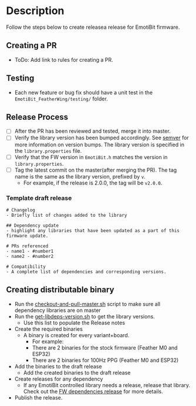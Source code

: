 # Description
Follow the steps below to create releasea release for EmotiBit firmware.

## Creating a PR
- ToDo: Add link to rules for creating a PR.

## Testing
- Each new feature or bug fix should have a unit test in the `EmotiBit_FeatherWing/testing/` folder.

## Release Process
- [ ] After the PR has been reviewed and tested, merge it into master.
- [ ] Verify the library version has been bumped accordingly. See [semver](https://semver.org/) for more information on version bumps. The library version is specified in the `library.properties` file.
- [ ] Verify that the FW version in `EmotiBit.h` matches the version in `library.properties`.
- [ ] Tag the latest commit on the master(after merging the PR). The tag name is the same as the library version, prefixed by `v`.
  - For example, if the release is 2.0.0, the tag will be `v2.0.0`.

### Template draft release
```
# Changelog
- Briefly list of changes added to the library

## Dependency update
- highlight any libraries that have been updated as a part of this firmware update.

# PRs referenced 
- name1 - #number1
- name2 - #number2

# Compatibility
- A complete list of dependencies and corresponding versions.
```

## Creating distributable binary
- Run the [checkout-and-pull-master.sh](https://github.com/EmotiBit/Helper-Scripts/tree/main/checkout-and-pull-master) script to make sure all dependency libraries are on master
- Run the [get-libdeps-version.sh](https://github.com/EmotiBit/Helper-Scripts/tree/main/get-libdeps-version) to get the library versions.
  - Use this list to populate the Release notes
- Create the required binaries
  - A binary is created for every variant+board.
    - For example:
    - There are 2 binaries for the stock firmware (Feather M0 and ESP32)
    - There are 2 binaries for 100Hz PPG (Feather M0 and ESP32)
- Add the binaries to the draft release
  - Add the created binaries to the draft release
- Create releases for any dependency
  - If any EmotiBit controlled library needs a release, release that library. Check out the [FW dependencies release](./FirmwareDependencyRelease.md) for more details.
- Publish the release.
